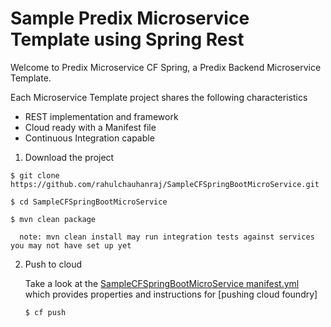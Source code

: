 
Sample Predix Microservice Template using Spring Rest
==============

Welcome to Predix Microservice CF Spring, a Predix Backend Microservice Template.  

Each Microservice Template project shares the following characteristics

* REST implementation and framework
* Cloud ready with a Manifest file
* Continuous Integration capable


1. Download the project  
  ```
  $ git clone https://github.com/rahulchauhanraj/SampleCFSpringBootMicroService.git  
  
  $ cd SampleCFSpringBootMicroService
  
  $ mvn clean package  
  
    note: mvn clean install may run integration tests against services you may not have set up yet
  ```
2. Push to cloud  

    Take a look at the [SampleCFSpringBootMicroService manifest.yml](manifest.yml) which provides properties and instructions for [pushing cloud foundry]		 
    ```
    $ cf push 
 
